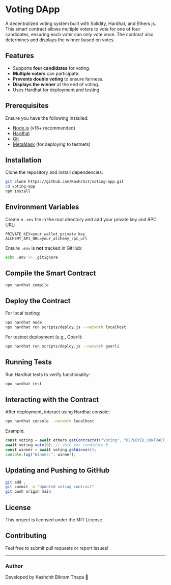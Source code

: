 # Voting DApp

A decentralized voting system built with Solidity, Hardhat, and Ethers.js. This smart contract allows multiple voters to vote for one of four candidates, ensuring each voter can only vote once. The contract also determines and displays the winner based on votes.

## Features
- Supports **four candidates** for voting.
- **Multiple voters** can participate.
- **Prevents double voting** to ensure fairness.
- **Displays the winner** at the end of voting.
- Uses Hardhat for deployment and testing.

## Prerequisites
Ensure you have the following installed:
- [Node.js](https://nodejs.org/) (v16+ recommended)
- [Hardhat](https://hardhat.org/)
- [Git](https://git-scm.com/)
- [MetaMask](https://metamask.io/) (for deploying to testnets)

## Installation
Clone the repository and install dependencies:

```sh
git clone https://github.com/Kashchit/voting-app.git
cd voting-app
npm install
```

## Environment Variables
Create a `.env` file in the root directory and add your private key and RPC URL:

```
PRIVATE_KEY=your_wallet_private_key
ALCHEMY_API_URL=your_alchemy_rpc_url
```

Ensure `.env` is **not** tracked in GitHub:
```sh
echo .env >> .gitignore
```

## Compile the Smart Contract
```sh
npx hardhat compile
```

## Deploy the Contract
For local testing:
```sh
npx hardhat node
npx hardhat run scripts/deploy.js --network localhost
```
For testnet deployment (e.g., Goerli):
```sh
npx hardhat run scripts/deploy.js --network goerli
```

## Running Tests
Run Hardhat tests to verify functionality:
```sh
npx hardhat test
```

## Interacting with the Contract
After deployment, interact using Hardhat console:
```sh
npx hardhat console --network localhost
```
Example:
```js
const voting = await ethers.getContractAt("Voting", "DEPLOYED_CONTRACT_ADDRESS");
await voting.vote(0); // Vote for candidate 0
const winner = await voting.getWinner();
console.log("Winner:", winner);
```

## Updating and Pushing to GitHub
```sh
git add .
git commit -m "Updated voting contract"
git push origin main
```

## License
This project is licensed under the MIT License.

## Contributing
Feel free to submit pull requests or report issues!

---

### Author
Developed by Kashchit Bikram Thapa 🚀

